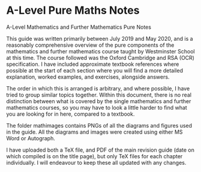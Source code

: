 # A-Level Pure Maths Notes
A-Level Mathematics and Further Mathematics Pure Notes

This guide was written primarily between July 2019 and May 2020, and is a reasonably comprehensive overview of the pure components of the mathematics and further mathematics course taught by Westminster School at this time. The course followed was the Oxford Cambridge and RSA (OCR) specification. I have included approximate textbook references where possible at the start of each section where you will find a more detailed explanation, worked examples, and exercises, alongside answers.

The order in which this is arranged is arbitrary, and where possible, I have tried to group similar topics together. Within this document, there is no real distinction between what is covered by the single mathematics and further mathematics courses, so you may have to look a little harder to find what you are looking for in here, compared to a textbook.

The folder mathimages contains PNGs of all the diagrams and figures used in the guide. All the diagrams and images were created using either MS Word or Autograph.

I have uploaded both a TeX file, and PDF of the main revision guide (date on which compiled is on the title page), but only TeX files for each chapter individually. I will endeavour to keep these all updated with any changes.
